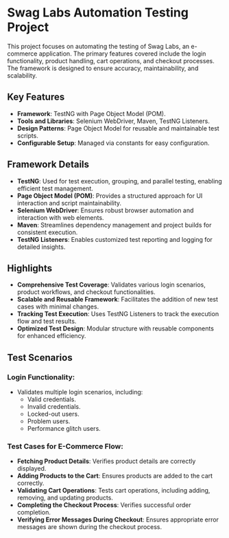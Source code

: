 # Swag Labs Automation Testing Project

This project focuses on automating the testing of Swag Labs, an e-commerce application. The primary features covered include the login functionality, product handling, cart operations, and checkout processes. The framework is designed to ensure accuracy, maintainability, and scalability.

## Key Features

- **Framework**: TestNG with Page Object Model (POM).
- **Tools and Libraries**: Selenium WebDriver, Maven, TestNG Listeners.
- **Design Patterns**: Page Object Model for reusable and maintainable test scripts.
- **Configurable Setup**: Managed via constants for easy configuration.

## Framework Details

- **TestNG**: Used for test execution, grouping, and parallel testing, enabling efficient test management.
- **Page Object Model (POM)**: Provides a structured approach for UI interaction and script maintainability.
- **Selenium WebDriver**: Ensures robust browser automation and interaction with web elements.
- **Maven**: Streamlines dependency management and project builds for consistent execution.
- **TestNG Listeners**: Enables customized test reporting and logging for detailed insights.

## Highlights

- **Comprehensive Test Coverage**: Validates various login scenarios, product workflows, and checkout functionalities.
- **Scalable and Reusable Framework**: Facilitates the addition of new test cases with minimal changes.
- **Tracking Test Execution**: Uses TestNG Listeners to track the execution flow and test results.
- **Optimized Test Design**: Modular structure with reusable components for enhanced efficiency.

## Test Scenarios

### Login Functionality:
- Validates multiple login scenarios, including:
  - Valid credentials.
  - Invalid credentials.
  - Locked-out users.
  - Problem users.
  - Performance glitch users.

### Test Cases for E-Commerce Flow:
- **Fetching Product Details**: Verifies product details are correctly displayed.
- **Adding Products to the Cart**: Ensures products are added to the cart correctly.
- **Validating Cart Operations**: Tests cart operations, including adding, removing, and updating products.
- **Completing the Checkout Process**: Verifies successful order completion.
- **Verifying Error Messages During Checkout**: Ensures appropriate error messages are shown during the checkout process.